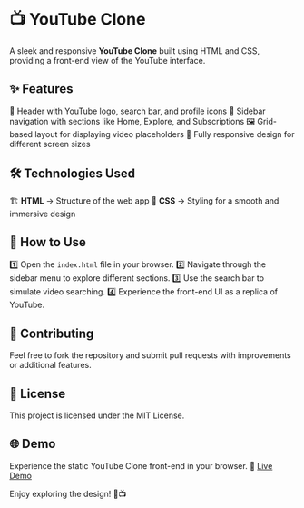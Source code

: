 # 📺 YouTube Clone

A sleek and responsive **YouTube Clone** built using HTML and CSS, providing a front-end view of the YouTube interface.

## ✨ Features
📂 Header with YouTube logo, search bar, and profile icons
📑 Sidebar navigation with sections like Home, Explore, and Subscriptions
🖼 Grid-based layout for displaying video placeholders
🎨 Fully responsive design for different screen sizes

## 🛠 Technologies Used
🏗 **HTML** → Structure of the web app
🎨 **CSS** → Styling for a smooth and immersive design

## 🚀 How to Use
1️⃣ Open the `index.html` file in your browser.
2️⃣ Navigate through the sidebar menu to explore different sections.
3️⃣ Use the search bar to simulate video searching.
4️⃣ Experience the front-end UI as a replica of YouTube.

## 🤝 Contributing
Feel free to fork the repository and submit pull requests with improvements or additional features.

## 📜 License
This project is licensed under the MIT License.

## 🌐 Demo
 Experience the static YouTube Clone front-end in your browser.
🔗 [Live Demo](https://LakshmiPriyaRajaram.github.io/Youtube-clone)

Enjoy exploring the design! 🎨📺

